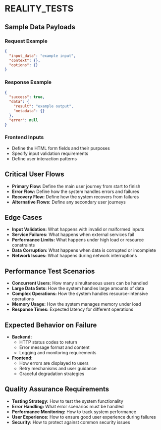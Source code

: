 # REALITY_TESTS

## Sample Data Payloads

### Request Example
```json
{
  "input_data": "example input",
  "context": {},
  "options": {}
}
```

### Response Example
```json
{
  "success": true,
  "data": {
    "result": "example output",
    "metadata": {}
  },
  "error": null
}
```

### Frontend Inputs
- Define the HTML form fields and their purposes
- Specify input validation requirements
- Define user interaction patterns

## Critical User Flows
- **Primary Flow:** Define the main user journey from start to finish
- **Error Flow:** Define how the system handles errors and failures
- **Recovery Flow:** Define how the system recovers from failures
- **Alternative Flows:** Define any secondary user journeys

## Edge Cases
- **Input Validation:** What happens with invalid or malformed inputs
- **Service Failures:** What happens when external services fail
- **Performance Limits:** What happens under high load or resource constraints
- **Data Corruption:** What happens when data is corrupted or incomplete
- **Network Issues:** What happens during network interruptions

## Performance Test Scenarios
- **Concurrent Users:** How many simultaneous users can be handled
- **Large Data Sets:** How the system handles large amounts of data
- **Complex Operations:** How the system handles resource-intensive operations
- **Memory Usage:** How the system manages memory under load
- **Response Times:** Expected latency for different operations

## Expected Behavior on Failure
- **Backend:**
  - HTTP status codes to return
  - Error message format and content
  - Logging and monitoring requirements
- **Frontend:**
  - How errors are displayed to users
  - Retry mechanisms and user guidance
  - Graceful degradation strategies

## Quality Assurance Requirements
- **Testing Strategy:** How to test the system functionality
- **Error Handling:** What error scenarios must be handled
- **Performance Monitoring:** How to track system performance
- **User Experience:** How to ensure good user experience during failures
- **Security:** How to protect against common security issues 